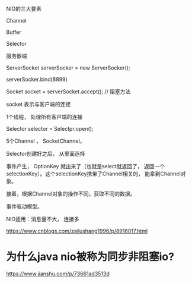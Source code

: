 

NIO的三大要素

Channel

Buffer

Selector





服务器端



ServerSocket serverSocker = new ServerSocker();

serverSocker.bind(8899)

Socket socket = serverSocket.accept(); // 阻塞方法

socket 表示与客户端的连接



1个线程， 处理所有客户端的连接



Selector selector = Selectpr.open();



5个Channel ， SocketChannel， 

Selector创建好之后， 从里面选择

事件产生， OptionKey 就出来了（也就是select就返回了， 返回一个selectionKey）。这个selectionKey携带了Channel相关的， 能拿到Channel对象。



接着，根据Channel对象的操作不同，获取不同的数据。



事件驱动模型。





NIO适用：消息量不大， 连接多





https://www.cnblogs.com/zailushang1996/p/8916017.html

# 为什么java nio被称为同步非阻塞io?

https://www.jianshu.com/p/73661ad3513d

